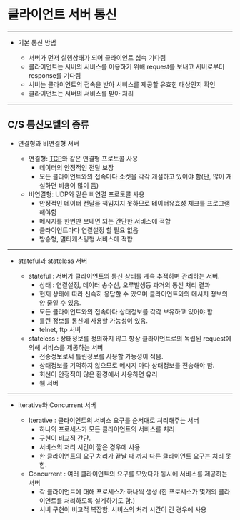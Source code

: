 # 클라이언트 서버 통신
-------------------------------------------------------
  * 기본 통신 방법
  
    * 서버가 먼저 실행상태가 되어 클라이언트 섭속 기다림
    * 클라이언트는 서버의 서비스를 이용하기 위해 request를 보내고 서버로부터 response를 기다림
    * 서버는 클라이언트의 접속을 받아 서비스를 제공할 유효한 대상인지 확인
    * 클라이언트는 서버의 서비스를 받아 처리 
 ------------------------------------------------------
  C/S 통신모텔의 종류
  ------------------------------------------------------
  * 연결형과 비연결형 서버
  
      * 연결형: [TCP](https://github.com/sem1308/Assignment/blob/master/Documents/TCP.md)와 같은 연결형 프로토콜 사용
        * 데이터의 안정적인 전달 보장
        * 모든 클라이언트와의 접속마다 소켓을 각각 개설하고 있어야 함(단, 많이 개설하면 비용이 많이 듬)
      * 비연결형: UDP와 같은 비연결 프로토콜 사용
        * 안정적인 데이터 전달을 책임지지 못하므로 테이터유효성 체크를 프로그램해야함
        * 메시지를 한번만 보내면 되는 간단한 서비스에 적합
        * 클라이언트마다 연결설정 할 필요 없음
        * 방송형, 멀티캐스팅형 서비스에 적합 
   -------------------------------------------------------
  * stateful과 stateless 서버
  
      - stateful : 서버가 클라이언트의 통신 상태를 계속 추적하며 관리하는 서버.
        * 상태 : 연결설정, 데이터 송수신, 오루발생등 과거의 통신 처리 결과
        * 현재 상태에 따라 신속히 응답할 수 있으며 클라이언트와의 메시지 정보의양 줄일 수 있음.
        * 모든 클라이언트와의 접속마다 상태정보를 각각 보유하고 있어야 함
        * 틀린 정보를 통신에 사용할 가능성이 있음.
        * telnet, ftp 서버
      - stateless : 상태정보를 정의하지 않고 항상 클라이언트로의 독립된 request에 의해 서비스를 제공하는 서버
        * 전송정보로써 틀린정보를 사용할 가능성이 적음.
        * 상태정보를 기억하지 않으므로 메시지 마다 상태정보를 전송해야 함.
        * 회선이 안정적이 않은 환경에서 사용하면 유리
        * 웹 서버
   -------------------------------------------------------
  * Iterative와 Concurrent 서버
  
      * Iterative : 클라이언트의 서비스 요구를 순서대로 처리해주는 서버
        * 하나의 프로세스가 모든 클라이언트의 서비스를 처리
        * 구현이 비교적 간단.
        * 서비스의 처리 시간이 짧은 경우에 사용
        * 한 클라이언트의 요구 처리가 끝날 때 까지 다른 클라이언트 요구는 처리 못함.
      * Concurrent : 여러 클라이언트의 요구를 모았다가 동시에 서비스를 제공하는 서버
        * 각 클라이언트에 대해 프로세스가 하나씩 생성
         (한 프로세스가 몇개의 클라이언트를 처리하도록 설계하기도 함.)
        * 서버 구현이 비교적 복잡함.
         서비스의 처리 시간이 긴 경우에 사용

    
    

